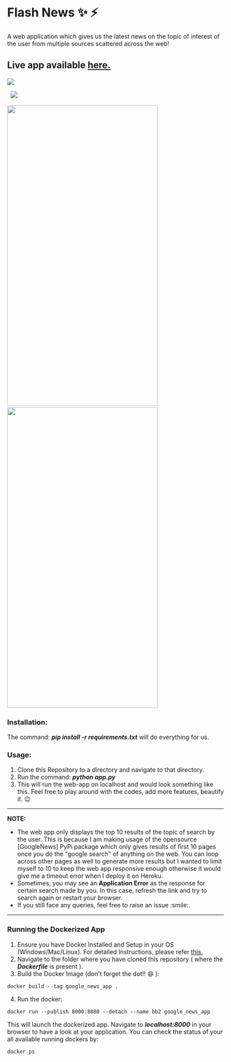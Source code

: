 # Flash News ✨ ⚡️
A web application which gives us the latest news on the topic of interest of the user from multiple sources scattered across the web! 
## Live app available [here.](https://flash-news-python.herokuapp.com)
<kbd>
<img src="https://user-images.githubusercontent.com/29462447/92984723-e8d37f00-f4c9-11ea-9fee-374cd70f4d88.png" data-canonical-src="https://user-images.githubusercontent.com/29462447/92984723-e8d37f00-f4c9-11ea-9fee-374cd70f4d88.png"/> 
</kbd>

&nbsp;
<kbd>
<img src="https://user-images.githubusercontent.com/29462447/92984721-e709bb80-f4c9-11ea-9298-60fe5475bc77.png" data-canonical-src="https://user-images.githubusercontent.com/29462447/92984721-e709bb80-f4c9-11ea-9298-60fe5475bc77.png"/> 
</kbd>
<p float="center">
<kbd>
<img src="https://user-images.githubusercontent.com/29462447/92984400-7c578080-f4c7-11ea-996d-70a052ad29e8.jpg" data-canonical-src="https://user-images.githubusercontent.com/29462447/92984400-7c578080-f4c7-11ea-996d-70a052ad29e8.jpg" width="350" height="700" />
</kbd>
 &nbsp;
 &nbsp;
<kbd>
<img src="https://user-images.githubusercontent.com/29462447/92984929-c7739280-f4cb-11ea-84aa-3f5ea24aeb99.jpg" data-canonical-src="https://user-images.githubusercontent.com/29462447/92984929-c7739280-f4cb-11ea-84aa-3f5ea24aeb99.jpg" width="350" height="700" />
</kbd>
</p>

### Installation:
The command: ***pip install -r requirements.txt*** will do everything for us.

### Usage:
1. Clone this Repository to a directory and navigate to that directory.
2. Run the command: ***python app.py***
3. This will run the web-app on localhost and would look something like this. Feel free to play around with the codes, add more features, beautify it. :wink:

<hr>
<b>NOTE:</b>
<ul>
<li>The web app only displays the top 10 results of the topic of search by the user. This is because I am making usage of the opensource [GoogleNews] PyPi package which only 
 gives results of first 10 pages once you do the "google search" of anything on the web. You can loop across other pages as well to generate more results but I wanted to limit myself to 10 to keep the web app responsive enough otherwise it would give me a timeout error when I deploy it on Heroku.</li>
<li>Sometimes, you may see an <b>Application Error</b> as the response for certain search made by you. In this case, refresh the link and try to search again or restart your browser.</li>
<li>If you still face any queries, feel free to raise an issue :smile:.</li>
</ul>
<hr>

### Running the Dockerized App
1. Ensure you have Docker Installed and Setup in your OS (Windows/Mac/Linux). For detailed Instructions, please refer [this.](https://docs.docker.com/engine/install/)
2. Navigate to the folder where you have cloned this repository ( where the ***Dockerfile*** is present ).
3. Build the Docker Image (don't forget the dot!! :smile: ): 
```
docker build --tag google_news_app .
```
4. Run the docker:
```
docker run --publish 8000:8080 --detach --name bb2 google_news_app
```

This will launch the dockerized app. Navigate to ***localhost:8000*** in your browser to have a look at your application. You can check the status of your all available running dockers by:
```
docker ps
```

